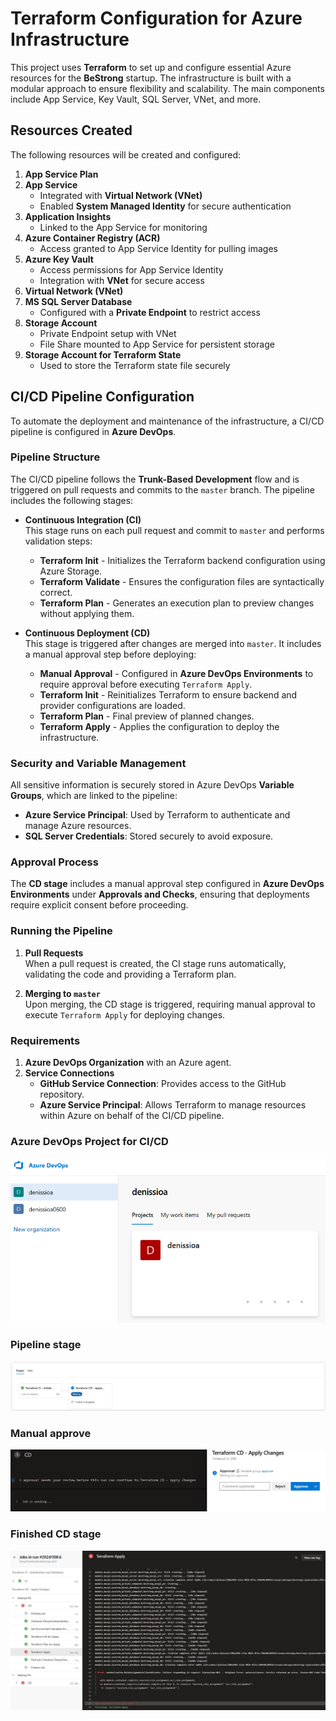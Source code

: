 # Terraform Configuration for Azure Infrastructure

This project uses **Terraform** to set up and configure essential Azure resources for the **BeStrong** startup. The infrastructure is built with a modular approach to ensure flexibility and scalability. The main components include App Service, Key Vault, SQL Server, VNet, and more.

## Resources Created

The following resources will be created and configured:

1. **App Service Plan**
2. **App Service**
   - Integrated with **Virtual Network (VNet)**
   - Enabled **System Managed Identity** for secure authentication
3. **Application Insights**
   - Linked to the App Service for monitoring
4. **Azure Container Registry (ACR)**
   - Access granted to App Service Identity for pulling images
5. **Azure Key Vault**
   - Access permissions for App Service Identity
   - Integration with **VNet** for secure access
6. **Virtual Network (VNet)**
7. **MS SQL Server Database**
   - Configured with a **Private Endpoint** to restrict access
8. **Storage Account**
   - Private Endpoint setup with VNet
   - File Share mounted to App Service for persistent storage
9. **Storage Account for Terraform State**
   - Used to store the Terraform state file securely


## CI/CD Pipeline Configuration

To automate the deployment and maintenance of the infrastructure, a CI/CD pipeline is configured in **Azure DevOps**.

### Pipeline Structure

The CI/CD pipeline follows the **Trunk-Based Development** flow and is triggered on pull requests and commits to the `master` branch. The pipeline includes the following stages:

- **Continuous Integration (CI)**  
  This stage runs on each pull request and commit to `master` and performs validation steps:
  - **Terraform Init** - Initializes the Terraform backend configuration using Azure Storage.
  - **Terraform Validate** - Ensures the configuration files are syntactically correct.
  - **Terraform Plan** - Generates an execution plan to preview changes without applying them.

- **Continuous Deployment (CD)**  
  This stage is triggered after changes are merged into `master`. It includes a manual approval step before deploying:
  - **Manual Approval** - Configured in **Azure DevOps Environments** to require approval before executing `Terraform Apply`.
  - **Terraform Init** - Reinitializes Terraform to ensure backend and provider configurations are loaded.
  - **Terraform Plan** - Final preview of planned changes.
  - **Terraform Apply** - Applies the configuration to deploy the infrastructure.

### Security and Variable Management

All sensitive information is securely stored in Azure DevOps **Variable Groups**, which are linked to the pipeline:
- **Azure Service Principal**: Used by Terraform to authenticate and manage Azure resources.
- **SQL Server Credentials**: Stored securely to avoid exposure.

### Approval Process

The **CD stage** includes a manual approval step configured in **Azure DevOps Environments** under **Approvals and Checks**, ensuring that deployments require explicit consent before proceeding.

### Running the Pipeline

1. **Pull Requests**  
   When a pull request is created, the CI stage runs automatically, validating the code and providing a Terraform plan.

2. **Merging to `master`**  
   Upon merging, the CD stage is triggered, requiring manual approval to execute `Terraform Apply` for deploying changes.

### Requirements

1. **Azure DevOps Organization** with an Azure agent.
2. **Service Connections**  
   - **GitHub Service Connection**: Provides access to the GitHub repository.
   - **Azure Service Principal**: Allows Terraform to manage resources within Azure on behalf of the CI/CD pipeline.

### Azure DevOps Project for CI/CD

![alt text](./screen/ci-cd-project.png)

### Pipeline stage

![alt text](screen/ci-cd-stage.png)

### Manual approve

![alt text](<screen/ci-cd-approval-for apply.png>)

### Finished CD stage

![alt text](screen/ci-cd-finished-apply-stage.png)

